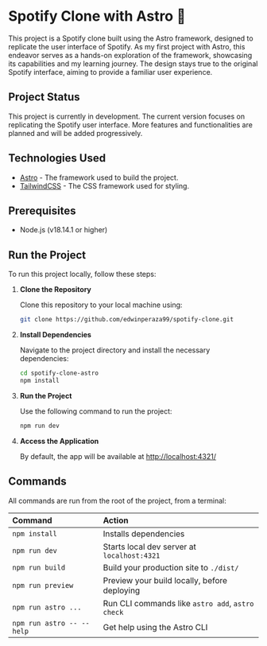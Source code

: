 # Spotify Clone with Astro 🚀

This project is a Spotify clone built using the Astro framework, designed to replicate the user interface of Spotify. As my first project with Astro, this endeavor serves as a hands-on exploration of the framework, showcasing its capabilities and my learning journey. The design stays true to the original Spotify interface, aiming to provide a familiar user experience.

## Project Status

This project is currently in development. The current version focuses on replicating the Spotify user interface. More features and functionalities are planned and will be added progressively.

## Technologies Used

- [Astro](https://astro.build/) - The framework used to build the project.
- [TailwindCSS](https://tailwindcss.com/) - The CSS framework used for styling.

## Prerequisites

- Node.js (v18.14.1 or higher)

## Run the Project

To run this project locally, follow these steps:

1. **Clone the Repository**

   Clone this repository to your local machine using:

   ```bash
   git clone https://github.com/edwinperaza99/spotify-clone.git
   ```

2. **Install Dependencies**

   Navigate to the project directory and install the necessary dependencies:

   ```bash
   cd spotify-clone-astro
   npm install
   ```

3. **Run the Project**

   Use the following command to run the project:

   ```bash
   npm run dev
   ```

4. **Access the Application**

   By default, the app will be available at [http://localhost:4321/](http://localhost:4321/)

## Commands

All commands are run from the root of the project, from a terminal:

| Command                   | Action                                           |
| :------------------------ | :----------------------------------------------- |
| `npm install`             | Installs dependencies                            |
| `npm run dev`             | Starts local dev server at `localhost:4321`      |
| `npm run build`           | Build your production site to `./dist/`          |
| `npm run preview`         | Preview your build locally, before deploying     |
| `npm run astro ...`       | Run CLI commands like `astro add`, `astro check` |
| `npm run astro -- --help` | Get help using the Astro CLI                     |
